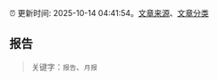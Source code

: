 :alarm_clock: 更新时间: 2025-10-14 04:41:54。[文章来源](/README.md)、[文章分类](/TAGS.md)

## 报告


> 关键字：`报告`、`月报`



